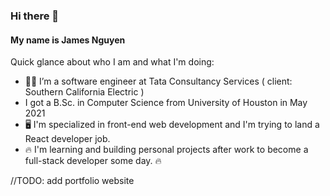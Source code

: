 
### Hi there 👋

#### My name is James Nguyen

Quick glance about who I am and what I'm doing:
-  🧑‍💻 I’m a software engineer at Tata Consultancy Services ( client: Southern California Electric ) 
- I got a B.Sc. in Computer Science from University of Houston in May 2021
- 🖥️ I'm specialized in front-end web development and I'm trying to land a React developer job.
- 🔥 I'm learning and building personal projects after work to become a full-stack developer some day. 🔥

//TODO: add portfolio website

